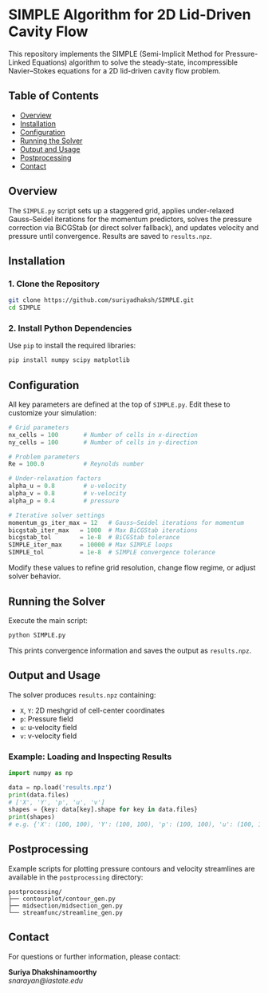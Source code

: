 # SIMPLE Algorithm for 2D Lid-Driven Cavity Flow

This repository implements the SIMPLE (Semi-Implicit Method for Pressure-Linked Equations) algorithm to solve the steady-state, incompressible Navier–Stokes equations for a 2D lid-driven cavity flow problem.

## Table of Contents

* [Overview](#overview)
* [Installation](#installation)
* [Configuration](#configuration)
* [Running the Solver](#running-the-solver)
* [Output and Usage](#output-and-usage)
* [Postprocessing](#postprocessing)
* [Contact](#Contact)

## Overview

The `SIMPLE.py` script sets up a staggered grid, applies under-relaxed Gauss–Seidel iterations for the momentum predictors, solves the pressure correction via BiCGStab (or direct solver fallback), and updates velocity and pressure until convergence. Results are saved to `results.npz`.

## Installation

### 1. Clone the Repository

```bash
git clone https://github.com/suriyadhaksh/SIMPLE.git
cd SIMPLE
```

### 2. Install Python Dependencies

Use `pip` to install the required libraries:

```bash
pip install numpy scipy matplotlib
```

## Configuration

All key parameters are defined at the top of `SIMPLE.py`. Edit these to customize your simulation:

```python
# Grid parameters
nx_cells = 100       # Number of cells in x-direction
ny_cells = 100       # Number of cells in y-direction

# Problem parameters
Re = 100.0           # Reynolds number

# Under-relaxation factors
alpha_u = 0.8        # u-velocity
alpha_v = 0.8        # v-velocity
alpha_p = 0.4        # pressure

# Iterative solver settings
momentum_gs_iter_max = 12   # Gauss–Seidel iterations for momentum
bicgstab_iter_max   = 1000  # Max BiCGStab iterations
bicgstab_tol        = 1e-8  # BiCGStab tolerance
SIMPLE_iter_max     = 10000 # Max SIMPLE loops
SIMPLE_tol          = 1e-8  # SIMPLE convergence tolerance
```

Modify these values to refine grid resolution, change flow regime, or adjust solver behavior.

## Running the Solver

Execute the main script:

```bash
python SIMPLE.py
```

This prints convergence information and saves the output as `results.npz`.

## Output and Usage

The solver produces `results.npz` containing:

* `X`, `Y`: 2D meshgrid of cell-center coordinates
* `p`: Pressure field
* `u`: u-velocity field
* `v`: v-velocity field

### Example: Loading and Inspecting Results

```python
import numpy as np

data = np.load('results.npz')
print(data.files)
# ['X', 'Y', 'p', 'u', 'v']
shapes = {key: data[key].shape for key in data.files}
print(shapes)
# e.g. {'X': (100, 100), 'Y': (100, 100), 'p': (100, 100), 'u': (100, 100), 'v': (100, 100)}
```

## Postprocessing

Example scripts for plotting pressure contours and velocity streamlines are available in the `postprocessing` directory:

```
postprocessing/
├── contourplot/contour_gen.py
├── midsection/midsection_gen.py
└── streamfunc/streamline_gen.py
```

## Contact
For questions or further information, please contact:

**Suriya Dhakshinamoorthy**  
_snarayan@iastate.edu_
